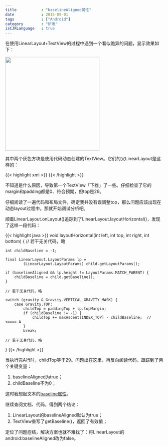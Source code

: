 ```yaml
---
title           : "baselineAligned属性"
date            : 2015-09-01
tags            : ["Android"]
category        : "研发"
isCJKLanguage   : true
---
```



在使用LinearLayout+TextView的过程中遇到一个看似诡异的问题，显示效果如下：

<img src="/images/2015-09-01/baselineAligned.png" width="300"/>

其中两个灰色方块是使用代码动态创建的TextView。它们的父LinearLayout是这样的：

{{< highlight xml >}}
<LinearLayout
    android:id="@+id/ll_files"
    android:layout_width="wrap_content"
    android:layout_height="100dp"
    android:layout_marginTop="7.5dp"
    android:orientation="horizontal"
    />
{{< /highlight >}}

不知道是什么原因，导致第一个TextView「下挫」了一些。仔细检查了它的margin和padding都是0、符合预期，但top是29。

仔细阅读了一遍代码和布局文件，确定我并没有误调整top，那么问题应该出现在动态layout过程中。那就开始调试分析吧。

顺着LinearLayout.onLayout()追踪到了LinearLayout.layoutHorizontal()，发现了这样一段代码：

{{< highlight java >}}
void layoutHorizontal(int left, int top, int right, int bottom) {
    // 若干无关代码，略
    
    int childBaseline = -1;
    
    final LinearLayout.LayoutParams lp =
            (LinearLayout.LayoutParams) child.getLayoutParams();
    
    if (baselineAligned && lp.height != LayoutParams.MATCH_PARENT) {
        childBaseline = child.getBaseline();
    }
    
    // 若干无关代码，略
    
    switch (gravity & Gravity.VERTICAL_GRAVITY_MASK) {
        case Gravity.TOP:
            childTop = paddingTop + lp.topMargin;
            if (childBaseline != -1) {
                childTop += maxAscent[INDEX_TOP] - childBaseline;  // <==== A
            }
            break;
    
    // 若干无关代码，略
}
{{< /highlight >}}


当执行完A行时，childTop等于29。问题出在这里，再反向阅读代码，跟踪到了两个关键变量：

1. baselineAligned为true；
2. childBaseline不为0；

这时我想起文本的[baseline属性](https://zh.wikipedia.org/wiki/%E5%9F%BA%E7%B7%9A)。

继续查阅文档、代码，得到两个结论：

1. LinearLayout的baselineAligned默认为true；
2. TextView重写了getBaseline()，返回了有效值；

定位了问题症结，解决方案也就不难找了：将LinearLayout的android:baselineAligned改为false。

